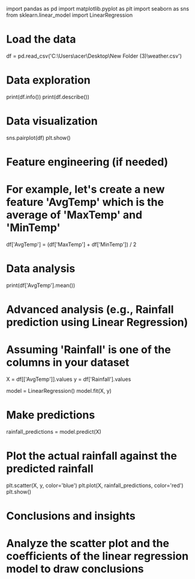import pandas as pd
import matplotlib.pyplot as plt
import seaborn as sns
from sklearn.linear_model import LinearRegression

# Load the data
df = pd.read_csv('C:\\Users\\acer\\Desktop\\New Folder (3)\\weather.csv')

# Data exploration
print(df.info())
print(df.describe())

# Data visualization
sns.pairplot(df)
plt.show()

# Feature engineering (if needed)
# For example, let's create a new feature 'AvgTemp' which is the average of 'MaxTemp' and 'MinTemp'
df['AvgTemp'] = (df['MaxTemp'] + df['MinTemp']) / 2

# Data analysis
print(df['AvgTemp'].mean())

# Advanced analysis (e.g., Rainfall prediction using Linear Regression)
# Assuming 'Rainfall' is one of the columns in your dataset
X = df[['AvgTemp']].values
y = df['Rainfall'].values

model = LinearRegression()
model.fit(X, y)

# Make predictions
rainfall_predictions = model.predict(X)

# Plot the actual rainfall against the predicted rainfall
plt.scatter(X, y, color='blue')
plt.plot(X, rainfall_predictions, color='red')
plt.show()

# Conclusions and insights
# Analyze the scatter plot and the coefficients of the linear regression model to draw conclusions
